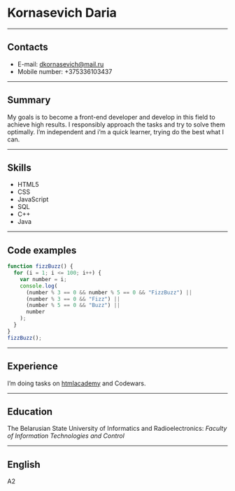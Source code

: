 # Kornasevich Daria

--- 

## Contacts

- E-mail: dkornasevich@mail.ru
- Mobile number: +375336103437

---
## Summary

My goals is to become a front-end developer and develop in this field to achieve high results.
I responsibly approach the tasks and try to solve them optimally. I’m independent and i’m a quick learner, trying do the best what I can.

---
## Skills

- HTML5
- CSS
- JavaScript
- SQL
- C++
- Java

---

## Code examples

```javascript
function fizzBuzz() {
  for (i = 1; i <= 100; i++) {
    var number = i;
    console.log(
      (number % 3 == 0 && number % 5 == 0 && "FizzBuzz") ||
      (number % 3 == 0 && "Fizz") ||
      (number % 5 == 0 && "Buzz") ||
      number
    );
  }
}
fizzBuzz();
```

---

## Experience

I’m doing tasks on [htmlacademy](https://htmlacademy.ru/profile/id1649625) and Codewars.

---

## Education 

The Belarusian State University of Informatics and Radioelectronics: *Faculty of Information Technologies and Control*

---

## English

A2
